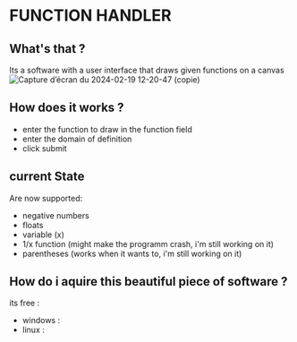 # FUNCTION HANDLER 
## What's that ?
Its a software with a user interface that draws given functions on a canvas
![Capture d’écran du 2024-02-19 12-20-47 (copie)](https://github.com/CyanUnderscore/FunctionHandler/assets/106006219/8d5e7751-8cd4-4dec-ae68-a171a269faac)
## How does it works ?
- enter the function to draw in the function field
- enter the domain of definition
- click submit
## current State
Are now supported:
  - negative numbers
  - floats
  - variable (x)
  - 1/x function (might make the programm crash, i'm still working on it)
  - parentheses (works when it wants to, i'm still working on it)
## How do i aquire this beautiful piece of software ?
its free :
 - windows :  
 - linux :

